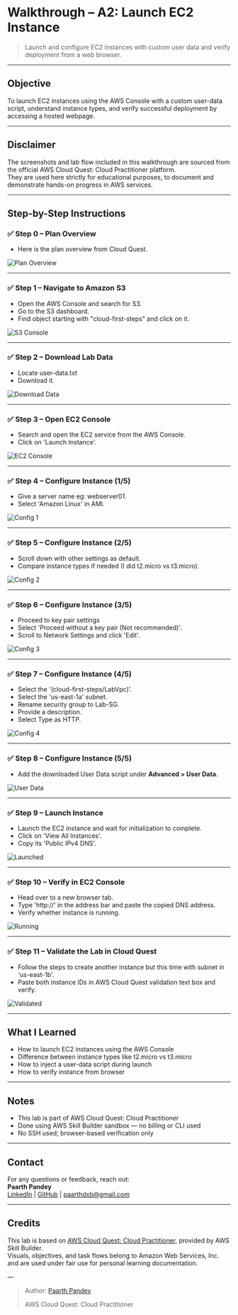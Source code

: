 # Walkthrough – A2: Launch EC2 Instance

> Launch and configure EC2 instances with custom user data and verify deployment from a web browser.

---

## Objective

To launch EC2 instances using the AWS Console with a custom user-data script, understand instance types, and verify successful deployment by accessing a hosted webpage.

---

## Disclaimer

The screenshots and lab flow included in this walkthrough are sourced from the official AWS Cloud Quest: Cloud Practitioner platform.  
They are used here strictly for educational purposes, to document and demonstrate hands-on progress in AWS services.

---

## Step-by-Step Instructions

### ✅ Step 0 – Plan Overview

- Here is the plan overview from Cloud Quest.

![Plan Overview](./screenshots/0-plan-overview.png)

---

### ✅ Step 1 – Navigate to Amazon S3

- Open the AWS Console and search for S3.
- Go to the S3 dashboard.
- Find object starting with "cloud-first-steps" and click on it.

![S3 Console](./screenshots/1-s3-console.png)

---

### ✅ Step 2 – Download Lab Data

- Locate user-data.txt
- Download it. 

![Download Data](./screenshots/2-download-data.png)

---

### ✅ Step 3 – Open EC2 Console

- Search and open the EC2 service from the AWS Console.
- Click on 'Launch Instance'. 

![EC2 Console](./screenshots/3-ec2-console.png)

---

### ✅ Step 4 – Configure Instance (1/5)

- Give a server name eg: webserver01.
- Select 'Amazon Linux' in AMI.

![Config 1](./screenshots/4-ec2-config-1.png)

---

### ✅ Step 5 – Configure Instance (2/5)

- Scroll down with other settings as default. 
- Compare instance types if needed (I did t2.micro vs t3.micro).

![Config 2](./screenshots/5-ec2-config-2.png)

---

### ✅ Step 6 – Configure Instance (3/5)

- Proceed to key pair settings
- Select 'Proceed without a key pair (Not recommended)'.
- Scroll to Network Settings and click 'Edit'. 

![Config 3](./screenshots/6-ec2-config-3.png)

---

### ✅ Step 7 – Configure Instance (4/5)

- Select the '(cloud-first-steps/LabVpc)'.
- Select the 'us-east-1a' subnet.
- Rename security group to Lab-SG.
- Provide a description.
- Select Type as HTTP.

![Config 4](./screenshots/7-ec2-config-4.png)

---

### ✅ Step 8 – Configure Instance (5/5)

- Add the downloaded User Data script under **Advanced > User Data**.

![User Data](./screenshots/9-ec2-user-data.png)

---

### ✅ Step 9 – Launch Instance

- Launch the EC2 instance and wait for initialization to complete.
- Click on 'View All Instances'.
- Copy its 'Public IPv4 DNS'. 

![Launched](./screenshots/10-launched-ec2.png)

---

### ✅ Step 10 – Verify in EC2 Console

- Head over to a new browser tab.
- Type 'http://' in the address bar and paste the copied DNS address.
- Verify whether instance is running.

![Running](./screenshots/11-ec2-running.png)

---

### ✅ Step 11 – Validate the Lab in Cloud Quest

- Follow the steps to create another instance but this time with subnet in 'us-east-1b'.
- Paste both instance IDs in AWS Cloud Quest validation text box and verify.

![Validated](./screenshots/12-validated.png)

---

## What I Learned

- How to launch EC2 instances using the AWS Console  
- Difference between instance types like t2.micro vs t3.micro  
- How to inject a user-data script during launch  
- How to verify instance from browser  

---

## Notes

- This lab is part of AWS Cloud Quest: Cloud Practitioner  
- Done using AWS Skill Builder sandbox — no billing or CLI used  
- No SSH used; browser-based verification only

---

## Contact

For any questions or feedback, reach out:  
**Paarth Pandey**  
[LinkedIn](https://www.linkedin.com/in/paarth-pandey-13779529b/) | [GitHub](https://github.com/paarthpandey10) | paarthdxb@gmail.com

---

## Credits

This lab is based on [AWS Cloud Quest: Cloud Practitioner](https://explore.skillbuilder.aws/learn/course/external/view/elearning/13415/aws-cloud-quest-cloud-practitioner), provided by AWS Skill Builder.  
Visuals, objectives, and task flows belong to Amazon Web Services, Inc. and are used under fair use for personal learning documentation.

—

> Author: [Paarth Pandey](https://github.com/paarthpandey10)  
>  
> AWS Cloud Quest: Cloud Practitioner
